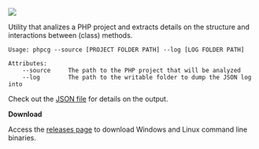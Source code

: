 ![](https://travis-ci.org/bogdananton/PHP-CodeGraph.svg?branch=master)

Utility that analizes a PHP project and extracts details on the structure and interactions between (class) methods.

```
Usage: phpcg --source [PROJECT FOLDER PATH] --log [LOG FOLDER PATH]

Attributes:
    --source     The path to the PHP project that will be analyzed
    --log        The path to the writable folder to dump the JSON log into
```

Check out the [JSON file](https://github.com/bogdananton/PHP-CodeGraph/blob/master/demo/index_folders.json) for details on the output.

**Download**

Access the [releases page](https://github.com/bogdananton/PHP-CodeGraph/releases) to download Windows and Linux command line binaries.

